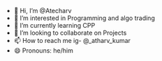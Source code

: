 - 👋 Hi, I’m @Atecharv
- 👀 I’m interested in Programming and algo trading
- 🌱 I’m currently learning CPP
- 💞️ I’m looking to collaborate on Projects 
- 📫 How to reach me ig- @_atharv_kumar
- 😄 Pronouns: he/him

<!---
Atecharv/Atecharv is a ✨ special ✨ repository because its `README.md` (this file) appears on your GitHub profile.
You can click the Preview link to take a look at your changes.
--->
